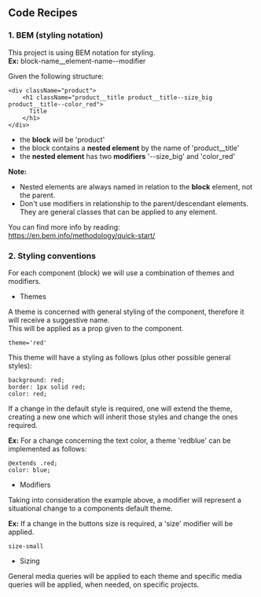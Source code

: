 ## Code Recipes

### 1. BEM (styling notation)
This project is using BEM notation for styling. <br/>
**Ex:**
block-name__element-name--modifier

Given the following structure:
```
<div className="product">
    <h1 className="product__title product__title--size_big product__title--color_red">
      Title
    </h1>
</div>
```

- the **block** will be 'product'
- the block contains a **nested element** by the name of 'product__title'
- the **nested element** has two **modifiers** '--size_big' and 'color_red'

**Note:**
- Nested elements are always named in relation to the **block** element, not the parent.
- Don't use modifiers in relationship to the parent/descendant elements. They are general classes that can be applied to any element.

You can find more info by reading: <br/>
https://en.bem.info/methodology/quick-start/

### 2. Styling conventions

For each component (block) we will use a combination of themes and modifiers.

- Themes

A theme is concerned with general styling of the component, therefore it will receive a suggestive name.<br/>
This will be applied as a prop given to the component.

```
theme='red'
```

This theme will have a styling as follows (plus other possible general styles):
```
background: red;
border: 1px solid red;
color: red;
```

If a change in the default style is required, one will extend the theme, creating a new one which will inherit those styles and change the ones required.

**Ex:**
For a change concerning the text color, a theme 'redblue' can be implemented as follows:
```
@extends .red;
color: blue;
```

- Modifiers

Taking into consideration the example above, a modifier will represent a situational change to a components default theme.

**Ex:**
If a change in the buttons size is required, a 'size' modifier will be applied.
```
size-small
```

- Sizing

General media queries will be applied to each theme and specific media queries will be applied, when needed, on specific projects.
